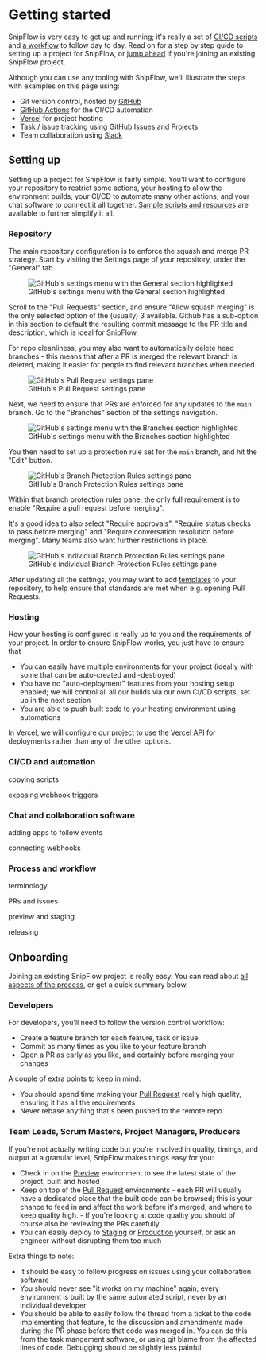# Getting started

SnipFlow is very easy to get up and running; it's really a set of [CI/CD scripts](./resources.md#cicd-scripts) and [a workflow](./how-it-works.md) to follow day to day. Read on for a step by step guide to setting up a project for SnipFlow, or [jump ahead](#onboarding) if you're joining an existing SnipFlow project.

Although you can use any tooling with SnipFlow, we'll illustrate the steps with examples on this page using:

- Git version control, hosted by [GitHub](https://github.com)
- [GitHub Actions](https://github.com/features/actions) for the CI/CD automation
- [Vercel](https://vercel.com) for project hosting
- Task / issue tracking using [GitHub Issues and Projects](https://github.com/features/issues)
- Team collaboration using [Slack](https://slack.com/)

## Setting up

Setting up a project for SnipFlow is fairly simple. You'll want to configure your repository to restrict some actions, your hosting to allow the environment builds, your CI/CD to automate many other actions, and your chat software to connect it all together. [Sample scripts and resources](./resources.md) are available to further simplify it all.

### Repository

The main repository configuration is to enforce the squash and merge PR strategy. Start by visiting the Settings page of your repository, under the "General" tab.

<figure>
    <img src="./assets/images/gh-settings-nav-general-dark.png" alt="GitHub's settings menu with the General section highlighted" class="narrow" />
    <figcaption>GitHub's settings menu with the General section highlighted</figcaption>
</figure>

Scroll to the "Pull Requests" section, and ensure "Allow squash merging" is the only selected option of the (usually) 3 available. Github has a sub-option in this section to default the resulting commit message to the PR title and description, which is ideal for SnipFlow.

For repo cleanliness, you may also want to automatically delete head branches - this means that after a PR is merged the relevant branch is deleted, making it easier for people to find relevant branches when needed.

<figure>
    <img src="./assets/images/gh-settings-prs-dark.png" alt="GitHub's Pull Request settings pane" />
    <figcaption>GitHub's Pull Request settings pane</figcaption>
</figure>

Next, we need to ensure that PRs are enforced for any updates to the `main` branch. Go to the "Branches" section of the settings navigation.

<figure>
    <img src="./assets/images/gh-settings-nav-branches-dark.png" alt="GitHub's settings menu with the Branches section highlighted" class="narrow" />
    <figcaption>GitHub's settings menu with the Branches section highlighted</figcaption>
</figure>

You then need to set up a protection rule set for the `main` branch, and hit the "Edit" button.

<figure>
    <img src="./assets/images/gh-settings-branchprotectionrules-dark.png" alt="GitHub's Branch Protection Rules settings pane" />
    <figcaption>GitHub's Branch Protection Rules settings pane</figcaption>
</figure>

Within that branch protection rules pane, the only full requirement is to enable "Require a pull request before merging".

It's a good idea to also select "Require approvals", "Require status checks to pass before merging" and "Require conversation resolution before merging". Many teams also want further restrictions in place.

<figure>
    <img src="./assets/images/gh-settings-branchprotectionrules-detail-dark.png" alt="GitHub's individual Branch Protection Rules settings pane" />
    <figcaption>GitHub's individual Branch Protection Rules settings pane</figcaption>
</figure>

After updating all the settings, you may want to add [templates](./resources.md#samples-and-resources) to your repository, to help ensure that standards are met when e.g. opening Pull Requests.

### Hosting

How your hosting is configured is really up to you and the requirements of your project. In order to ensure SnipFlow works, you just have to ensure that

- You can easily have multiple environments for your project (ideally with some that can be auto-created and -destroyed)
- You have no "auto-deployment" features from your hosting setup enabled; we will control all all our builds via our own CI/CD scripts, set up in the next section
- You are able to push built code to your hosting environment using automations

In Vercel, we will configure our project to use the [Vercel API](https://vercel.com/docs/rest-api#endpoints/deployments/create-a-new-deployment) for deployments rather than any of the other options.

### CI/CD and automation

copying scripts

exposing webhook triggers

### Chat and collaboration software

adding apps to follow events

connecting webhooks

### Process and workflow

terminology

PRs and issues

preview and staging

releasing

## Onboarding

Joining an existing SnipFlow project is really easy. You can read about [all aspects of the process](./how-it-works.md), or get a quick summary below.

### Developers

For developers, you'll need to follow the version control workflow:

- Create a feature branch for each feature, task or issue
- Commit as many times as you like to your feature branch
- Open a PR as early as you like, and certainly before merging your changes

A couple of extra points to keep in mind:

- You should spend time making your [Pull Request](./how-it-works.md#pull-requests) really high quality, ensuring it has all the requirements
- Never rebase anything that's been pushed to the remote repo

### Team Leads, Scrum Masters, Project Managers, Producers

If you're not actually writing code but you're involved in quality, timings, and output at a granular level, SnipFlow makes things easy for you:

- Check in on the [Preview](./how-it-works.md#preview) environment to see the latest state of the project, built and hosted
- Keep on top of the [Pull Request](./how-it-works.md#pr) environments - each PR will usually have a dedicated place that the built code can be browsed; this is your chance to feed in and affect the work before it's merged, and where to keep quality high. - If you're looking at code quality you should of course also be reviewing the PRs carefully
- You can easily deploy to [Staging](./how-it-works.md#staging) or [Production](./how-it-works.md#production) yourself, or ask an engineer without disrupting them too much

Extra things to note:

- It should be easy to follow progress on issues using your collaboration software
- You should never see "it works on my machine" again; every environment is built by the same automated script, never by an individual developer
- You should be able to easily follow the thread from a ticket to the code implementing that feature, to the discussion and amendments made during the PR phase before that code was merged in. You can do this from the task mangement software, or using git blame from the affected lines of code. Debugging should be slightly less painful.
